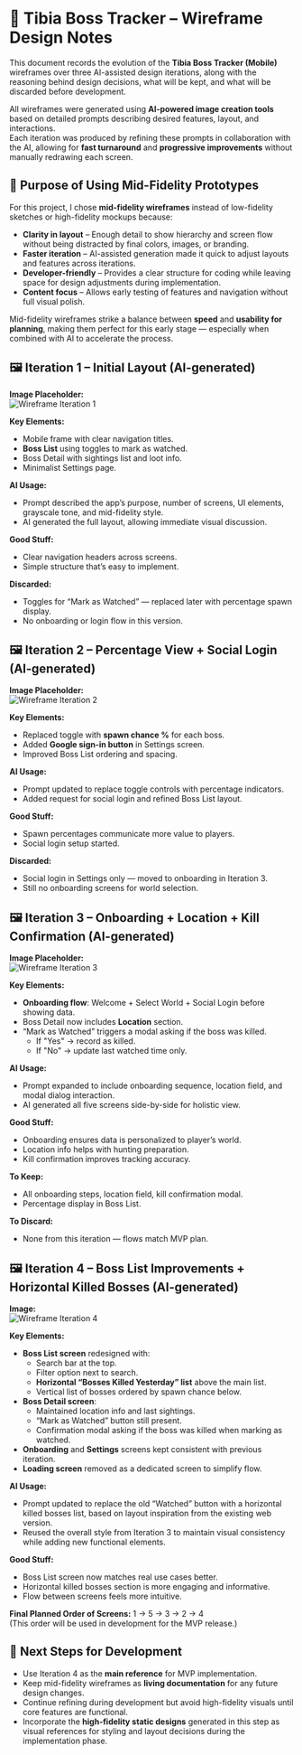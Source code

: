 # 📱 Tibia Boss Tracker – Wireframe Design Notes

This document records the evolution of the **Tibia Boss Tracker (Mobile)** wireframes over three AI-assisted design iterations, along with the reasoning behind design decisions, what will be kept, and what will be discarded before development.

All wireframes were generated using **AI-powered image creation tools** based on detailed prompts describing desired features, layout, and interactions.  
Each iteration was produced by refining these prompts in collaboration with the AI, allowing for **fast turnaround** and **progressive improvements** without manually redrawing each screen.

## 🎯 Purpose of Using Mid-Fidelity Prototypes

For this project, I chose **mid-fidelity wireframes** instead of low-fidelity sketches or high-fidelity mockups because:

- **Clarity in layout** – Enough detail to show hierarchy and screen flow without being distracted by final colors, images, or branding.
- **Faster iteration** – AI-assisted generation made it quick to adjust layouts and features across iterations.
- **Developer-friendly** – Provides a clear structure for coding while leaving space for design adjustments during implementation.
- **Content focus** – Allows early testing of features and navigation without full visual polish.

Mid-fidelity wireframes strike a balance between **speed** and **usability for planning**, making them perfect for this early stage — especially when combined with AI to accelerate the process.


## 🖼 Iteration 1 – Initial Layout (AI-generated)

**Image Placeholder:**  
![Wireframe Iteration 1](./imgs/prototype-1.png)

**Key Elements:**
- Mobile frame with clear navigation titles.
- **Boss List** using toggles to mark as watched.
- Boss Detail with sightings list and loot info.
- Minimalist Settings page.

**AI Usage:**
- Prompt described the app’s purpose, number of screens, UI elements, grayscale tone, and mid-fidelity style.
- AI generated the full layout, allowing immediate visual discussion.

**Good Stuff:**
- Clear navigation headers across screens.
- Simple structure that’s easy to implement.

**Discarded:**
- Toggles for “Mark as Watched” — replaced later with percentage spawn display.
- No onboarding or login flow in this version.


## 🖼 Iteration 2 – Percentage View + Social Login (AI-generated)

**Image Placeholder:**  
![Wireframe Iteration 2](./imgs/prototype-2.png)

**Key Elements:**
- Replaced toggle with **spawn chance %** for each boss.
- Added **Google sign-in button** in Settings screen.
- Improved Boss List ordering and spacing.

**AI Usage:**
- Prompt updated to replace toggle controls with percentage indicators.
- Added request for social login and refined Boss List layout.

**Good Stuff:**
- Spawn percentages communicate more value to players.
- Social login setup started.

**Discarded:**
- Social login in Settings only — moved to onboarding in Iteration 3.
- Still no onboarding screens for world selection.


## 🖼 Iteration 3 – Onboarding + Location + Kill Confirmation (AI-generated)

**Image Placeholder:**  
![Wireframe Iteration 3](./imgs/prototype-3.png)

**Key Elements:**
- **Onboarding flow**: Welcome + Select World + Social Login before showing data.
- Boss Detail now includes **Location** section.
- “Mark as Watched” triggers a modal asking if the boss was killed.
  - If "Yes" → record as killed.
  - If "No" → update last watched time only.

**AI Usage:**
- Prompt expanded to include onboarding sequence, location field, and modal dialog interaction.
- AI generated all five screens side-by-side for holistic view.

**Good Stuff:**
- Onboarding ensures data is personalized to player’s world.
- Location info helps with hunting preparation.
- Kill confirmation improves tracking accuracy.

**To Keep:**
- All onboarding steps, location field, kill confirmation modal.
- Percentage display in Boss List.

**To Discard:**
- None from this iteration — flows match MVP plan.

## 🖼 Iteration 4 – Boss List Improvements + Horizontal Killed Bosses (AI-generated)

**Image:**  
![Wireframe Iteration 4](./imgs/prototype-4.png)

**Key Elements:**
- **Boss List screen** redesigned with:
  - Search bar at the top.
  - Filter option next to search.
  - **Horizontal “Bosses Killed Yesterday” list** above the main list.
  - Vertical list of bosses ordered by spawn chance below.
- **Boss Detail screen**:
  - Maintained location info and last sightings.
  - “Mark as Watched” button still present.
  - Confirmation modal asking if the boss was killed when marking as watched.
- **Onboarding** and **Settings** screens kept consistent with previous iteration.
- **Loading screen** removed as a dedicated screen to simplify flow.

**AI Usage:**
- Prompt updated to replace the old “Watched” button with a horizontal killed bosses list, based on layout inspiration from the existing web version.
- Reused the overall style from Iteration 3 to maintain visual consistency while adding new functional elements.

**Good Stuff:**
- Boss List screen now matches real use cases better.
- Horizontal killed bosses section is more engaging and informative.
- Flow between screens feels more intuitive.

**Final Planned Order of Screens:**
1 → 5 → 3 → 2 → 4  
(This order will be used in development for the MVP release.)

## 📌 Next Steps for Development

- Use Iteration 4 as the **main reference** for MVP implementation.
- Keep mid-fidelity wireframes as **living documentation** for any future design changes.
- Continue refining during development but avoid high-fidelity visuals until core features are functional.
- Incorporate the **high-fidelity static designs** generated in this step as visual references for styling and layout decisions during the implementation phase.